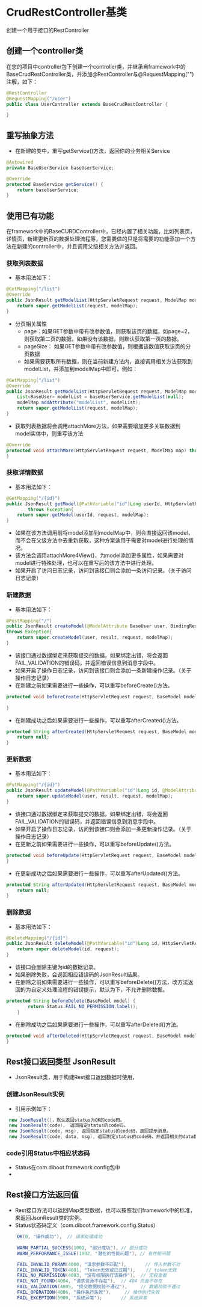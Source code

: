 # CrudRestController基类
创建一个用于接口的RestController
## 创建一个controller类
在您的项目中controller包下创建一个controller类，并继承自framework中的BaseCrudRestController类，并添加@RestController与@RequestMapping("")注解，如下：

```java
@RestController
@RequestMapping("/user")
public class UserController extends BaseCrudRestController {

}
```

## 重写抽象方法
* 在新建的类中，重写getService()方法，返回你的业务相关Service

```java
@Autowired
private BaseUserService baseUserService;

@Override
protected BaseService getService() {
    return baseUserService;
}
```

## 使用已有功能
在framework中的BaseCURDController中，已经内置了相关功能，比如列表页，详情页，新建更新页的数据处理流程等，您需要做的只是将需要的功能添加一个方法在新建的controller中，并且调用父级相关方法并返回。
### 获取列表数据
* 基本用法如下：

```java
@GetMapping("/list")
@Override
public JsonResult getModelList(HttpServletRequest request, ModelMap modelMap) throws Exception{
    return super.getModelList(request, modelMap);
}
```

* 分页相关属性
    * page：如果GET参数中带有改参数值，则获取该页的数据，如page=2，则获取第二页的数据，如果没有该数据，则默认获取第一页的数据。
    * pageSize： 如果GET参数中带有改参数值，则根据该数值获取该页的分页数据
    * 如果需要获取所有数据，则在当前新建方法内，直接调用相关方法获取到modelList，并添加到modelMap中即可，例如：

```java
@GetMapping("/list")
@Override
public JsonResult getModelList(HttpServletRequest request, ModelMap modelMap) throws Exception{
    List<BaseUser> modelList = baseUserService.getModelList(null);
    modelMap.addAttribute("modelList", modelList);
    return super.getModelList(request, modelMap);
}
```

* 获取列表数据将会调用attachMore方法，如果需要增加更多关联数据到model实体中，则重写该方法

```java
@Override
protected void attachMore(HttpServletRequest request, ModelMap map) throws Exception {
}
```

### 获取详情数据
* 基本用法如下：

```java
@GetMapping("/{id}")
public JsonResult getModel(@PathVariable("id")Long userId, HttpServletRequest request, ModelMap modelMap)
        throws Exception{
    return super.getModel(userId, request, modelMap);
}
```

* 如果在该方法调用前将model添加到modelMap中，则会直接返回该model，而不会在父级方法中去重新获取，这种方案适用于需要对model进行处理的情况。
* 该方法会调用attachMore4View()，为model添加更多属性，如果需要对model进行特殊处理，也可以在重写后的该方法中进行处理。
* 如果开启了访问日志记录，访问到该接口则会添加一条访问记录。（关于访问日志记录）
### 新建数据
* 基本用法如下：

```java
@PostMapping("/")
public JsonResult createModel(@ModelAttribute BaseUser user, BindingResult result, HttpServletRequest request, ModelMap modelMap)
throws Exception{
    return super.createModel(user, result, request, modelMap);
}
```
* 该接口通过数据绑定来获取提交的数据，如果绑定出错，将会返回FAIL_VALIDATION的错误码，并返回错误信息到消息字段中。
* 如果开启了操作日志记录，访问到该接口则会添加一条新建操作记录。（关于操作日志记录）
* 在新建之前如果需要进行一些操作，可以重写beforeCreate()方法。

```java
protected void beforeCreate(HttpServletRequest request, BaseModel model, ModelMap modelMap) throws Exception{
    
}
```

* 在新建成功之后如果需要进行一些操作，可以重写afterCreated()方法。

```java
protected String afterCreated(HttpServletRequest request, BaseModel model, ModelMap modelMap) throws Exception{
    return null;
}
```

### 更新数据
* 基本用法如下：

```java
@PutMapping("/{id}")
public JsonResult updateModel(@PathVariable("id")Long id, @ModelAttribute BaseUser user, BindingResult result, HttpServletRequest request, BaseModel model, ModelMap modelMap) {
    return super.updateModel(user, result, request, modelMap);
}
```

* 该接口通过数据绑定来获取提交的数据，如果绑定出错，将会返回FAIL_VALIDATION的错误码，并返回错误信息到消息字段中。
* 如果开启了操作日志记录，访问到该接口则会添加一条更新操作记录。（关于操作日志记录）
* 在更新之前如果需要进行一些操作，可以重写beforeUpdate()方法。

```java
protected void beforeUpdate(HttpServletRequest request, BaseModel model, ModelMap modelMap) throws Exception{
}
```

* 在更新成功之后如果需要进行一些操作，可以重写afterUpdated()方法。

```java
protected String afterUpdated(HttpServletRequest request, BaseModel model, ModelMap modelMap) throws Exception{
    return null;		
}
```

### 删除数据
* 基本用法如下：

```java
@DeleteMapping("/{id}")
public JsonResult deleteModel(@PathVariable("id")Long id, HttpServletRequest request) {
    return super.deleteModel(id, request);
}
```

* 该接口会删除主键为id的数据记录。
* 如果删除失败，会返回相应错误码的JsonResult结果。
* 在删除之前如果需要进行一些操作，可以重写beforeDelete()方法，改方法返回的为自定义处理流程的错误提示，默认为下，不允许删除数据。

```java
protected String beforeDelete(BaseModel model) {
        return Status.FAIL_NO_PERMISSION.label();
    }
```

* 在删除成功之后如果需要进行一些操作，可以重写afterDeleted()方法。

```java
protected void afterDeleted(HttpServletRequest request, BaseModel model) {
}

```

## Rest接口返回类型 JsonResult
* JsonResult类，用于构建Rest接口返回数据时使用，
### 创建JsonResult实例

* 引用示例如下：
```java
 new JsonResult()，默认返回status为OK的code码。
 new JsonResult(code)， 返回指定status的code码。
 new JsonResult(code, msg), 返回指定status的code码，返回提示消息。
 new JsonResult(code, data, msg), 返回制定status的code码，并返回相关的data数据，且返回提示消息。
```
### code引用Status中相应状态码
* Status在com.diboot.framework.config包中
* 
## Rest接口方法返回值
* Rest接口方法可以返回Map类型数据，也可以按照我们framework中的标准，来返回JsonResult类的实例。
* Status状态码定义（com.diboot.framework.config.Status）
```java
    OK(0, "操作成功"),  // 请求处理成功
    
    WARN_PARTIAL_SUCCESS(1001, "部分成功"), // 部分成功
    WARN_PERFORMANCE_ISSUE(1002, "潜在的性能问题"), // 有性能问题

    FAIL_INVALID_PARAM(4000, "请求参数不匹配"),       // 传入参数不对
    FAIL_INVALID_TOKEN(4001, "Token无效或已过期"),    // token无效
    FAIL_NO_PERMISSION(4003, "没有权限执行该操作"),  // 无权查看
    FAIL_NOT_FOUND(4004, "请求资源不存在"),  // 404 页面不存在
    FAIL_VALIDATION(4005, "提交数据校验不通过"),     // 数据校验不通过
    FAIL_OPERATION(4006, "操作执行失败"),     // 操作执行失败
    FAIL_EXCEPTION(5000, "系统异常");       // 系统异常
```
